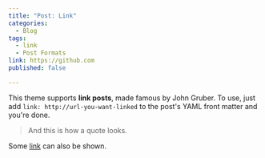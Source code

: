 ```yaml
---
title: "Post: Link"
categories:
  - Blog
tags:
  - link
  - Post Formats
link: https://github.com
published: false

---
```


This theme supports **link posts**, made famous by John Gruber. To use, just add `link: http://url-you-want-linked` to the post's YAML front matter and you're done.

> And this is how a quote looks.

Some [link](#) can also be shown.
